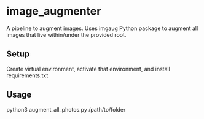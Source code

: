 # image_augmenter
A pipeline to augment images. Uses imgaug Python package to augment all images that live within/under the provided root.

## Setup
Create virtual environment, activate that environment, and install requirements.txt

## Usage
python3 augment_all_photos.py /path/to/folder
